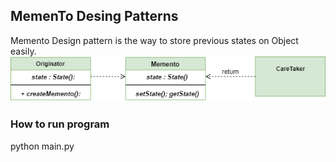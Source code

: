 <h2>MemenTo Desing Patterns</h2>

Memento Design pattern is the way to store previous states on Object
easily.
<img src="Memento-UML-Diagram.png"/>

<h3> How to run program </h3>
python main.py


